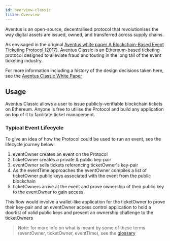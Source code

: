 ```yaml
---
id: overview-classic
title: Overview
---
```


Aventus is an open-source, decentralised protocol that revolutionises the way digital assets are issued, owned, and transferred across supply chains.

As envisaged in the original [Aventus white paper A Blockchain-Based Event Ticketing Protocol (2017)](https://icosbull.com/whitepapers/1276/Aventus_whitepaper.pdf), Aventus Classic is an Ethereum-based ticketing protocol designed to alleviate fraud and touting in the long tail of the event ticketing industry.

For more information including a history of the design decisions taken here, see the [Aventus Classic White Paper](https://github.com/AventusProtocolFoundation/docs/blob/master/resources/Aventus%20Classic%20Whitepaper.pdf)

## Usage

Aventus Classic allows a user to issue publicly-verifiable blockchain tickets on Ethereum. Anyone is free to utilise the Protocol and build any application on top of it to facilitate ticket management.

### Typical Event Lifecycle

To give an idea of how the Protocol could be used to run an event, see the lifecycle journey below:

1. eventOwner creates an event on the Protocol
2. ticketOwner creates a private & public key-pair
3. eventOwner sells tickets referencing ticketOwner's key-pair
4. As the eventTime approaches the eventOwner compiles a list of ticketOwner public keys associated with the event from the public blockchain
5. ticketOwners arrive at the event and prove ownership of their public key to the eventOwner to gain access

This flow would involve a wallet-like application for the ticketOwner to prove their key-pair and an eventOwner access control application to hold a doorlist of valid public keys and present an ownership challenge to the ticketOwners

> Note: for more info on what is meant by some of these terms (eventOwner, ticketOwner, eventTime), see the [glossary](/glossary)
